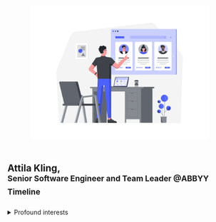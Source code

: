 <p align="center"><img width="400" vspace="20" src="https://raw.githubusercontent.com/jim-y/jim-y/master/Work%20only%20with%20the%20best.svg"></p>


## Attila Kling, <br /><sup>Senior Software Engineer and Team Leader @ABBYY Timeline</sup>

<details>
    <summary>Profound interests</summary>
    <br />
    <ul>
      <li>:cookie: Authentication</li>
      <li>:key: Authorization</li>
      <li>:passport_control: Web-application security</li>
    </ul>
</details>
